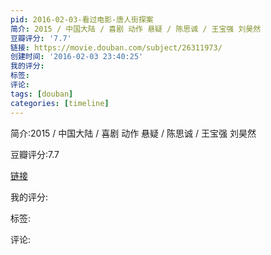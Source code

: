 ```yaml
---
pid: 2016-02-03-看过电影-唐人街探案
简介: 2015 / 中国大陆 / 喜剧 动作 悬疑 / 陈思诚 / 王宝强 刘昊然
豆瓣评分: '7.7'
链接: https://movie.douban.com/subject/26311973/
创建时间: '2016-02-03 23:40:25'
我的评分:
标签:
评论:
tags: [douban]
categories: [timeline]
---
```

简介:2015 / 中国大陆 / 喜剧 动作 悬疑 / 陈思诚 / 王宝强 刘昊然

豆瓣评分:7.7

[链接](https://movie.douban.com/subject/26311973/)

我的评分:

标签:

评论:

